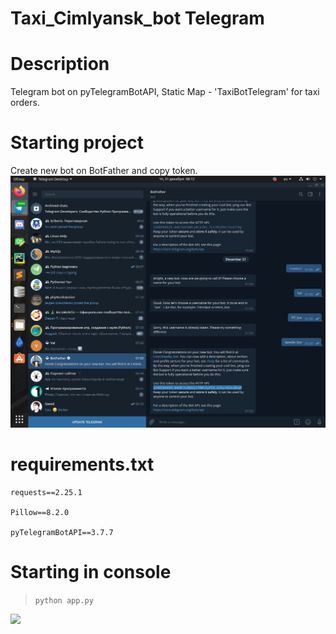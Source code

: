 # Taxi_Cimlyansk_bot Telegram
# Description
  Telegram bot on pyTelegramBotAPI, Static Map - 'TaxiBotTelegram' for taxi orders.
# Starting project
   Create new bot on BotFather and copy token.
   ![](https://github.com/shugaibov-valy/HomeHelperBotTelegram/blob/master/botfather.png)

# requirements.txt
    requests==2.25.1
    
    Pillow==8.2.0
    
    pyTelegramBotAPI==3.7.7

# Starting in console
   >```python app.py```
  
![](https://github.com/shugaibov-valy/TaxiBotTelegram/blob/master/screen_bot.png)
